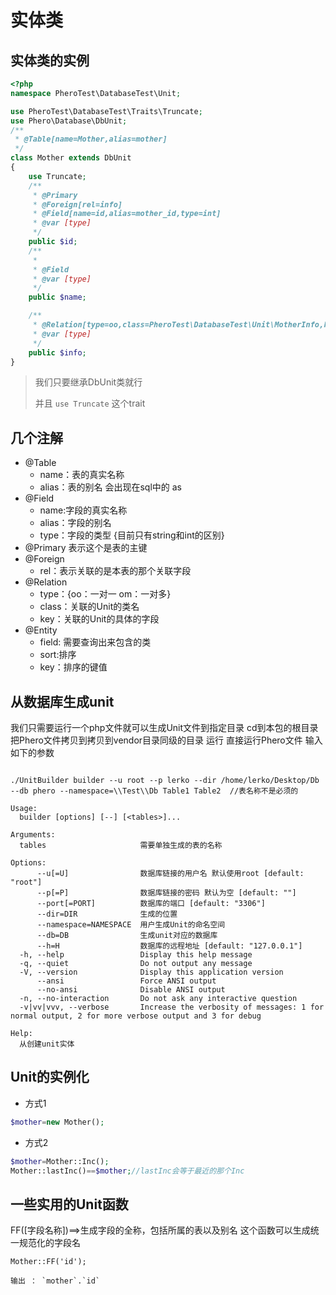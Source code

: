 # 实体类


## 实体类的实例

```php
<?php
namespace PheroTest\DatabaseTest\Unit;

use PheroTest\DatabaseTest\Traits\Truncate;
use Phero\Database\DbUnit;
/**
 * @Table[name=Mother,alias=mother]
 */
class Mother extends DbUnit
{
    use Truncate;
    /**
     * @Primary
     * @Foreign[rel=info]
     * @Field[name=id,alias=mother_id,type=int]
     * @var [type]
     */
    public $id;
    /**
     * 
     * @Field
     * @var [type]
     */
    public $name;

    /**
     * @Relation[type=oo,class=PheroTest\DatabaseTest\Unit\MotherInfo,key=mid]
     * @var [type]
     */
    public $info;
}
```

> 我们只要继承DbUnit类就行
>
> 并且 `use Truncate` 这个trait

## 几个注解

- @Table
    - name：表的真实名称
    - alias：表的别名 会出现在sql中的 as
- @Field
    - name:字段的真实名称
    - alias：字段的别名
    - type：字段的类型 {目前只有string和int的区别}
- @Primary 表示这个是表的主键
- @Foreign
    - rel：表示关联的是本表的那个关联字段
- @Relation
    - type：{oo：一对一  om：一对多}
    - class：关联的Unit的类名
    - key：关联的Unit的具体的字段
- @Entity
    - field: 需要查询出来包含的类
    - sort:排序
    - key：排序的键值

## 从数据库生成unit

我们只需要运行一个php文件就可以生成Unit文件到指定目录
cd到本包的根目录
把Phero文件拷贝到拷贝到vendor目录同级的目录
运行 直接运行Phero文件 输入如下的参数

```shell

./UnitBuilder builder --u root --p lerko --dir /home/lerko/Desktop/Db --db phero --namespace=\\Test\\Db Table1 Table2  //表名称不是必须的

Usage:
  builder [options] [--] [<tables>]...

Arguments:
  tables                     需要单独生成的表的名称

Options:
      --u[=U]                数据库链接的用户名 默认使用root [default: "root"]
      --p[=P]                数据库链接的密码 默认为空 [default: ""]
      --port[=PORT]          数据库的端口 [default: "3306"]
      --dir=DIR              生成的位置
      --namespace=NAMESPACE  用户生成Unit的命名空间
      --db=DB                生成unit对应的数据库
      --h=H                  数据库的远程地址 [default: "127.0.0.1"]
  -h, --help                 Display this help message
  -q, --quiet                Do not output any message
  -V, --version              Display this application version
      --ansi                 Force ANSI output
      --no-ansi              Disable ANSI output
  -n, --no-interaction       Do not ask any interactive question
  -v|vv|vvv, --verbose       Increase the verbosity of messages: 1 for normal output, 2 for more verbose output and 3 for debug

Help:
  从创建unit实体
```

## Unit的实例化

- 方式1

```php
$mother=new Mother();
```

- 方式2

```php
$mother=Mother::Inc();
Mother::lastInc()==$mother;//lastInc会等于最近的那个Inc
```


## 一些实用的Unit函数

FF([字段名称])==>生成字段的全称，包括所属的表以及别名
这个函数可以生成统一规范化的字段名

```
Mother::FF('id');

输出 ： `mother`.`id`
```